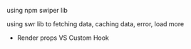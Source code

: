 using npm swiper lib

using swr lib to fetching data, caching data, error, load more

- Render props VS Custom Hook
